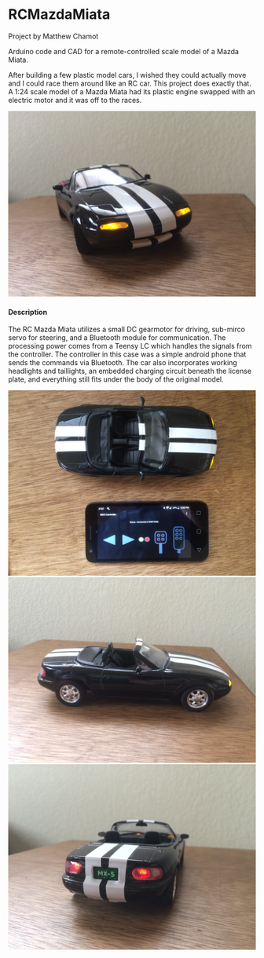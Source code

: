 # RCMazdaMiata
Project by Matthew Chamot

Arduino code and CAD for a remote-controlled scale model of a Mazda Miata.

After building a few plastic model cars, I wished they could actually move and I could race them around like an RC car.  This project does exactly that.  A 1:24 scale model of a Mazda Miata had its plastic engine swapped with an electric motor and it was off to the races.

![miata image](Images/Front.JPG)

#### Description
The RC Mazda Miata utilizes a small DC gearmotor for driving, sub-mirco servo for steering, and a Bluetooth module for communication.  The processing power comes from a Teensy LC which handles the signals from the controller. The controller in this case was a simple android phone that sends the commands via Bluetooth. The car also incorporates working headlights and taillights, an embedded charging circuit beneath the license plate, and everything still fits under the body of the original model. 

![miata image](Images/Top.JPG)
![miata image](Images/Side.JPG)
![miata image](Images/Back.JPG)
